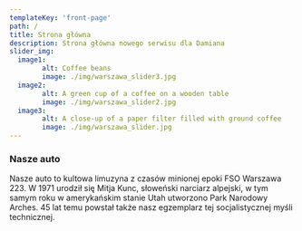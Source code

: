 ```yaml
---
templateKey: 'front-page'
path: /
title: Strona główna
description: Strona główna nowego serwisu dla Damiana
slider_img:
  image1:
        alt: Coffee beans
        image: ./img/warszawa_slider3.jpg
  image2:
        alt: A green cup of a coffee on a wooden table
        image: ./img/warszawa_slider2.jpg
  image3:
        alt: A close-up of a paper filter filled with ground coffee
        image: ./img/warszawa_slider.jpg
---
```

### Nasze auto
Nasze auto to kultowa limuzyna z czasów minionej epoki FSO Warszawa 223.
W 1971 urodził się Mitja Kunc, słoweński narciarz alpejski, w tym samym roku w amerykańskim stanie Utah utworzono Park Narodowy Arches. 45 lat temu powstał także nasz egzemplarz tej socjalistycznej myśli technicznej.

